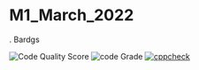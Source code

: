 # M1_March_2022
. Bardgs

![Code Quality Score](https://api.codiga.io/project/32149/score/svg)
![code Grade](https://api.codiga.io/project/32149/status/svg)
[![cppcheck](https://github.com/Venkyvenku/M1_March_2022/actions/workflows/cppcheck.yml/badge.svg)](https://github.com/Venkyvenku/M1_March_2022/actions/workflows/cppcheck.yml)
